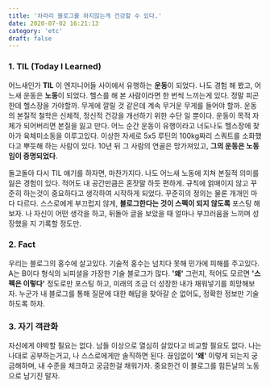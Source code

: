 ```yaml
---
title: '차라리 블로그를 하지않는게 건강할 수 있다.'
date: 2020-07-02 16:21:13
category: 'etc'
draft: false
---
```


### 1. TIL (Today I Learned)
어느새인가 **TIL** 이 엔지니어들 사이에서 유행하는 **운동**이 되었다. 나도 경험 해 봤고, 어느새 운동은 **노동**이 되었다. 헬스를 해 본 사람이라면 한 번씩 느끼는게 있다. 정말 피곤한데 헬스장을 가야할까. 무게에 깔릴 것 같은데 계속 무거운 무게를 들어야 할까. 운동의 본질적 철학은 신체적, 정신적 건강을 개선하기 위한 수단 일 뿐이다. 운동이 목적 자체가 되어버리면 본질을 잃고 만다. 어느 순간 운동이 유행이라고 너도나도 헬스장에 찾아가 육체미소동을 이루고있다. 이상한 자세로 5x5 루틴의 100kg짜리 스쿼트를 소화했다고 뿌듯해 하는 사람이 있다. 10년 뒤 그 사람의 연골은 망가져있고, **그의 운동은 노동임이 증명되었다**.

돌고돌아 다시 TIL 얘기를 하자면, 마찬가지다. 나도 어느새 노동에 지쳐 본질적 의미를 잃은 경험이 있다. 적어도 내 공간만큼은 혼잣말 하듯 편하게. 규칙에 얽매이지 않고 꾸준히 하는것이 중요하다고 생각하여 시작하게 되었다. 꾸준히의 정의는 물론 개개인 마다 다르다. 스스로에게 부끄럽지 않게, **블로그한다는 것이 스펙이 되지 않도록** 포스팅 해보자. 나 자신이 어떤 생각을 하고, 뒤돌아 글을 보았을 때 얼마나 부끄러움을 느끼며 성장했을 지 기록할 정도만.

### 2. Fact
우리는 블로그의 홍수에 살고있다. 기술적 홍수는 넘치다 못해 민가에 피해를 주고있다. A는 B이다 형식의 뇌피셜을 가장한 기술 블로그가 많다. **'왜'** 그런지, 적어도 모르면 **'스펙은 이렇다'** 정도로만 포스팅 하고, 미래의 조금 더 성장한 내가 채워넣기를 희망해보자. 누군가 내 블로그를 통해 질문에 대한 해답을 찾아갈 순 없어도, 정확한 정보만 기술하도록 하자.


### 3. 자기 객관화
자신에게 야박할 필요는 없다. 남들 이상으로 열심히 살았다고 비교할 필요도 없다. 나는 나대로 공부하는거고, 나 스스로에게만 솔직하면 된다. 끊임없이 **'왜'** 이렇게 되는지 궁금해하며, 내 수준을 체크하고 궁금한걸 채워가자. 중요한건 이 블로그를 힘든날의 노동으로 남기진 말자.
